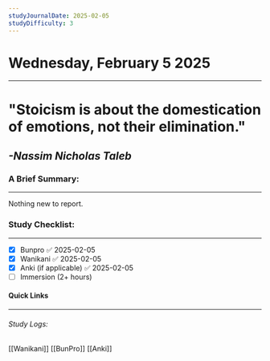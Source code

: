 ```yaml
---
studyJournalDate: 2025-02-05
studyDifficulty: 3
---
```


# Wednesday, February 5 2025
---
# "Stoicism is about the domestication of emotions, not their elimination."

## *-Nassim Nicholas Taleb*


### A Brief Summary:
---
Nothing new to report.

### Study Checklist:
---
- [x] Bunpro ✅ 2025-02-05
- [x] Wanikani ✅ 2025-02-05
- [x] Anki (if applicable) ✅ 2025-02-05
- [ ] Immersion (2+ hours)

#### Quick Links
---
###### Study Logs:
[[Wanikani]]
[[BunPro]]
[[Anki]]